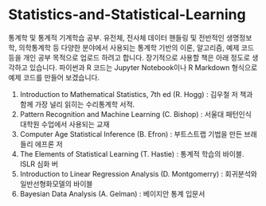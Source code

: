 # Statistics-and-Statistical-Learning
 
통계학 및 통계적 기계학습 공부.
유전체, 전사체 데이터 핸들링 및 전반적인 생명정보학, 의학통계학 등 다양한 분야에서 사용되는 통계학 기반의 이론, 알고리즘, 예제 코드 등을 개인 공부 목적으로 업로드 하려고 합니다.
장기적으로 사용할 책은 아래 정도로 생각하고 있습니다. 파이썬과 R 코드는 Jupyter Notebook이나 R Markdown 형식으로 예제 코드를 만들어 보겠습니다.

1) Introduction to Mathematical Statistics, 7th ed (R. Hogg)
   : 김우철 저 책과 함께 가장 널리 읽히는 수리통계학 서적.
2) Pattern Recognition and Machine Learning (C. Bishop)
   : 서울대 패턴인식 대학원 수업에서 사용되는 교재
3) Computer Age Statistical Inference (B. Efron)
   : 부트스트랩 기법을 만든 브래들리 에프론 저
4) The Elements of Statistical Learning (T. Hastie)
   : 통계적 학습의 바이블. ISLR 심화 버
5) Introduction to Linear Regression Analysis (D. Montgomerry)
   : 회귀분석와 일반선형화모델의 바이블
6) Bayesian Data Analysis (A. Gelman)
   : 베이지안 통계 입문서

